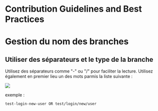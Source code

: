 # Contribution Guidelines and Best Practices

# Gestion du nom des branches

## Utiliser des séparateurs et le type de la branche

Utilisez des séparateurs comme "-" ou "/" pour faciliter la lecture.
Utilisez également en premier lieu un des mots parmis la liste suivante :

![](/contrib_img/word.png)

exemple :

`test-login-new-user OR test/login/new/user`
